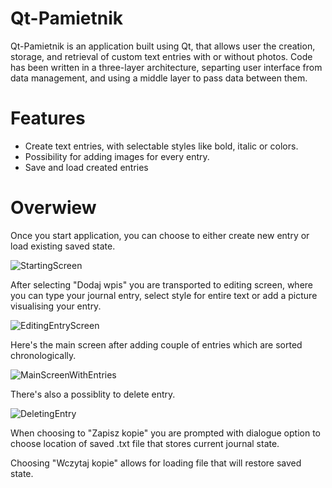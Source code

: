 # Qt-Pamietnik

Qt-Pamietnik is an application built using Qt, that allows user the creation, storage, and retrieval of custom text entries with or without photos. Code has been written in a three-layer architecture, 
separting user interface from data management, and using a middle layer to pass data between them.

# Features
- Create text entries, with selectable styles like bold, italic or colors.
- Possibility for adding images for every entry.
- Save and load created entries

# Overwiew
Once you start application, you can choose to either create new entry or load existing saved state.

![StartingScreen](https://github.com/PawSikora/Qt-Pamietnik/assets/72358883/1b579226-93dd-4d42-8eb0-95bfd620db7f)

After selecting "Dodaj wpis" you are transported to editing screen, where you can type your journal entry, select style for entire text or add a picture visualising your entry.

![EditingEntryScreen](https://github.com/PawSikora/Qt-Pamietnik/assets/72358883/b5bd47e6-842b-43fe-bf41-cc2395120e39)

Here's the main screen after adding couple of entries which are sorted chronologically.

![MainScreenWithEntries](https://github.com/PawSikora/Qt-Pamietnik/assets/72358883/7d68fed3-fbb5-48fe-b791-b487e00b3f5f)

There's also a possiblity to delete entry.

![DeletingEntry](https://github.com/PawSikora/Qt-Pamietnik/assets/72358883/617c1fdd-1f53-4778-b43c-55f616d8e62f)

When choosing to "Zapisz kopie" you are prompted with dialogue option to choose location of saved .txt file that stores current journal state.

Choosing "Wczytaj kopie" allows for loading file that will restore saved state.
